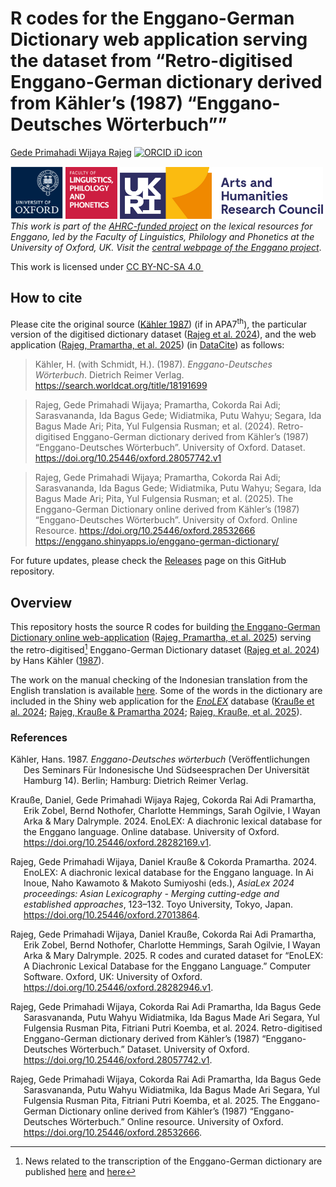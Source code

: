 R codes for the Enggano-German Dictionary web application serving the
dataset from “Retro-digitised Enggano-German dictionary derived from
Kähler’s (1987) “Enggano-Deutsches Wörterbuch””
================
[Gede Primahadi Wijaya
Rajeg](https://www.ling-phil.ox.ac.uk/people/gede-rajeg)
<a itemprop="sameAs" content="https://orcid.org/0000-0002-2047-8621" href="https://orcid.org/0000-0002-2047-8621" target="orcid.widget" rel="noopener noreferrer" style="vertical-align:top;"><img src="https://orcid.org/sites/default/files/images/orcid_16x16.png" style="width:1em;margin-right:.5em;" alt="ORCID iD icon"></a>

<!-- README.md is generated from README.Rmd. Please edit that file -->
<!-- badges: start -->

[<img
src="https://raw.githubusercontent.com/engganolang/digitised-holle-list/main/file-oxweb-logo.gif"
width="84" alt="The University of Oxford" />](https://www.ox.ac.uk/)
[<img
src="https://raw.githubusercontent.com/engganolang/digitised-holle-list/main/file-lingphil.png"
width="83"
alt="Faculty of Linguistics, Philology and Phonetics, the University of Oxford" />](https://www.ling-phil.ox.ac.uk/)
[<img
src="https://raw.githubusercontent.com/engganolang/digitised-holle-list/main/file-ahrc.png"
width="325" alt="Arts and Humanities Research Council (AHRC)" />](https://www.ukri.org/councils/ahrc/)
</br>*This work is part of the [AHRC-funded
project](https://gtr.ukri.org/projects?ref=AH%2FW007290%2F1) on the
lexical resources for Enggano, led by the Faculty of Linguistics,
Philology and Phonetics at the University of Oxford, UK. Visit the
[central webpage of the Enggano
project](https://enggano.ling-phil.ox.ac.uk/)*.

<p xmlns:cc="http://creativecommons.org/ns#">
This work is licensed under
<a href="https://creativecommons.org/licenses/by-nc-sa/4.0/?ref=chooser-v1" target="_blank" rel="license noopener noreferrer" style="display:inline-block;">CC
BY-NC-SA 4.0
<img style="height:22px!important;margin-left:3px;vertical-align:text-bottom;" src="https://mirrors.creativecommons.org/presskit/icons/cc.svg?ref=chooser-v1" alt=""><img style="height:22px!important;margin-left:3px;vertical-align:text-bottom;" src="https://mirrors.creativecommons.org/presskit/icons/by.svg?ref=chooser-v1" alt=""><img style="height:22px!important;margin-left:3px;vertical-align:text-bottom;" src="https://mirrors.creativecommons.org/presskit/icons/nc.svg?ref=chooser-v1" alt=""><img style="height:22px!important;margin-left:3px;vertical-align:text-bottom;" src="https://mirrors.creativecommons.org/presskit/icons/sa.svg?ref=chooser-v1" alt=""></a>
</p>
<!-- badges: end -->

## How to cite

Please cite the original source ([Kähler 1987](#ref-kähler1987)) (if in
APA7<sup>th</sup>), the particular version of the digitised dictionary
dataset ([Rajeg et al. 2024](#ref-rajeg_kahler)), and the web
application ([Rajeg, Pramartha, et al. 2025](#ref-rajeg_kahler_2025))
(in [DataCite](https://support.datacite.org/docs/data-citation)) as
follows:

> Kähler, H. (with Schmidt, H.). (1987). *Enggano-Deutsches Wörterbuch*.
> Dietrich Reimer Verlag. <https://search.worldcat.org/title/18191699>

> Rajeg, Gede Primahadi Wijaya; Pramartha, Cokorda Rai Adi;
> Sarasvananda, Ida Bagus Gede; Widiatmika, Putu Wahyu; Segara, Ida
> Bagus Made Ari; Pita, Yul Fulgensia Rusman; et al. (2024).
> Retro-digitised Enggano-German dictionary derived from Kähler’s (1987)
> “Enggano-Deutsches Wörterbuch”. University of Oxford. Dataset.
> <https://doi.org/10.25446/oxford.28057742.v1>

> Rajeg, Gede Primahadi Wijaya; Pramartha, Cokorda Rai Adi;
> Sarasvananda, Ida Bagus Gede; Widiatmika, Putu Wahyu; Segara, Ida
> Bagus Made Ari; Pita, Yul Fulgensia Rusman; et al. (2025). The
> Enggano-German Dictionary online derived from Kähler’s (1987)
> “Enggano-Deutsches Wörterbuch”. University of Oxford. Online Resource.
> <https://doi.org/10.25446/oxford.28532666>
> <https://enggano.shinyapps.io/enggano-german-dictionary/>

For future updates, please check the
[Releases](https://github.com/engganolang/kahler-1987-shiny/releases)
page on this GitHub repository.

## Overview

This repository hosts the source R codes for building [the
Enggano-German Dictionary online
web-application](https://enggano.shinyapps.io/enggano-german-dictionary/)
([Rajeg, Pramartha, et al. 2025](#ref-rajeg_kahler_2025)) serving the
retro-digitised[^1] Enggano-German Dictionary dataset ([Rajeg et al.
2024](#ref-rajeg_kahler)) by Hans Kähler ([1987](#ref-kähler1987)).

The work on the manual checking of the Indonesian translation from the
English translation is available
[here](https://doi.org/10.25446/oxford.28089452). Some of the words in
the dictionary are included in the Shiny web application for the
[*EnoLEX*](https://doi.org/10.25446/oxford.28282169) database ([Krauße
et al. 2024](#ref-krausse_enolex_2024); [Rajeg, Krauße & Pramartha
2024](#ref-rajeg_enolex_2024); [Rajeg, Krauße, et al.
2025](#ref-rajeg_r_2025)).

### References

<div id="refs" class="references csl-bib-body hanging-indent">

<div id="ref-kähler1987" class="csl-entry">

Kähler, Hans. 1987. *Enggano-Deutsches wörterbuch* (Veröffentlichungen
Des Seminars Für Indonesische Und Südseesprachen Der Universität Hamburg
14). Berlin; Hamburg: Dietrich Reimer Verlag.

</div>

<div id="ref-krausse_enolex_2024" class="csl-entry">

Krauße, Daniel, Gede Primahadi Wijaya Rajeg, Cokorda Rai Adi Pramartha,
Erik Zobel, Bernd Nothofer, Charlotte Hemmings, Sarah Ogilvie, I Wayan
Arka & Mary Dalrymple. 2024. EnoLEX: A diachronic lexical database for
the Enggano language. Online database. University of Oxford.
<https://doi.org/10.25446/oxford.28282169.v1>.

</div>

<div id="ref-rajeg_enolex_2024" class="csl-entry">

Rajeg, Gede Primahadi Wijaya, Daniel Krauße & Cokorda Pramartha. 2024.
EnoLEX: A diachronic lexical database for the Enggano language. In Ai
Inoue, Naho Kawamoto & Makoto Sumiyoshi (eds.), *AsiaLex 2024
proceedings: Asian Lexicography - Merging cutting-edge and established
approaches*, 123–132. Toyo University, Tokyo, Japan.
<https://doi.org/10.25446/oxford.27013864>.

</div>

<div id="ref-rajeg_r_2025" class="csl-entry">

Rajeg, Gede Primahadi Wijaya, Daniel Krauße, Cokorda Rai Adi Pramartha,
Erik Zobel, Bernd Nothofer, Charlotte Hemmings, Sarah Ogilvie, I Wayan
Arka & Mary Dalrymple. 2025. R codes and curated dataset for “EnoLEX: A
Diachronic Lexical Database for the Enggano Language.” Computer
Software. Oxford, UK: University of Oxford.
<https://doi.org/10.25446/oxford.28282946.v1>.

</div>

<div id="ref-rajeg_kahler" class="csl-entry">

Rajeg, Gede Primahadi Wijaya, Cokorda Rai Adi Pramartha, Ida Bagus Gede
Sarasvananda, Putu Wahyu Widiatmika, Ida Bagus Made Ari Segara, Yul
Fulgensia Rusman Pita, Fitriani Putri Koemba, et al. 2024.
Retro-digitised Enggano-German dictionary derived from Kähler’s (1987)
“Enggano-Deutsches Wörterbuch.” Dataset. University of Oxford.
<https://doi.org/10.25446/oxford.28057742.v1>.

</div>

<div id="ref-rajeg_kahler_2025" class="csl-entry">

Rajeg, Gede Primahadi Wijaya, Cokorda Rai Adi Pramartha, Ida Bagus Gede
Sarasvananda, Putu Wahyu Widiatmika, Ida Bagus Made Ari Segara, Yul
Fulgensia Rusman Pita, Fitriani Putri Koemba, et al. 2025. The
Enggano-German Dictionary online derived from Kähler’s (1987)
“Enggano-Deutsches Wörterbuch.” Online resource. University of Oxford.
<https://doi.org/10.25446/oxford.28532666>.

</div>

</div>

[^1]: News related to the transcription of the Enggano-German dictionary
    are published
    [here](https://www.ling-phil.ox.ac.uk/news/2023/05/28/retro-digitisation-work-enggano-german-dictionary-udayana-university-indonesia)
    and
    [here](https://sasing.unud.ac.id/posts/boel-students-involved-in-research-project-led-by-researchers-from-the-university-of-oxford-uk)
